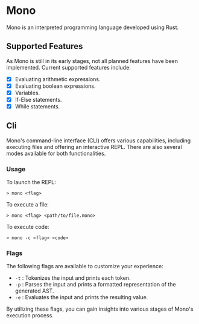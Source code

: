 # Mono

Mono is an interpreted programming language developed using Rust.

## Supported Features

As Mono is still in its early stages, not all planned features have been implemented. Current supported features include:

- [x] Evaluating arithmetic expressions.
- [x] Evaluating boolean expressions.
- [x] Variables.
- [x] If-Else statements.
- [x] While statements.

## Cli

Mono's command-line interface (CLI) offers various capabilities, including executing files and offering an interactive REPL. There are also several modes available for both functionalities.

### Usage

To launch the REPL:
```Console
> mono <flag>
```

To execute a file:
```Console
> mono <flag> <path/to/file.mono>
```

To execute code:
```Console
> mono -c <flag> <code>
```

### Flags

The following flags are available to customize your experience:

- `-t` : Tokenizes the input and prints each token.
- `-p` : Parses the input and prints a formatted representation of the generated AST.
- `-e` : Evaluates the input and prints the resulting value.

By utilizing these flags, you can gain insights into various stages of Mono's execution process.
